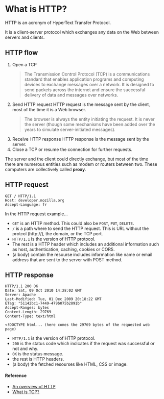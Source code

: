# What is HTTP?

HTTP is an acronym of HyperText Transfer Protocol.

It is a client-server protocol which exchanges any data on the Web between servers and clients.

## HTTP flow

1. Open a TCP
   > The Transmission Control Protocol (TCP) is a communications standard that enables application programs and computing devices to exchange messages over a network. It is designed to send packets across the internet and ensure the successful delivery of data and messages over networks.
2. Send HTTP request
   HTTP request is the message sent by the client, most of the time it is a Web browser.
   > The browser is always the entity initiating the request. It is never the server (though some mechanisms have been added over the years to simulate server-initiated messages).
3. Receive HTTP response
   HTTP response is the message sent by the server.
4. Close a TCP or resume the connection for further requests.

The server and the client could directly exchange, but most of the time there are numerous entities such as modem or routers between two.  These computers are collectively called **proxy**. 

## HTTP request

```
GET / HTTP/1.1
Host: developer.mozilla.org
Accept-Language: fr
```

In the HTTP request example...

- `GET` is an HTTP method. This could also be `POST`, `PUT`, `DELETE`.
- `/` is a path where to send the HTTP request. This is URL without the protcol (http://), the domain, or the TCP port.
- `HTTP/1.1` is the version of HTTP protocol.
- The rest is a HTTP header which includes an additional information such as host, authentication, caching, cookies or CORS.
- (a body) contain the resourse includes information like name or email address that are sent to the server with POST method.

## HTTP response

```
HTTP/1.1 200 OK
Date: Sat, 09 Oct 2010 14:28:02 GMT
Server: Apache
Last-Modified: Tue, 01 Dec 2009 20:18:22 GMT
ETag: "51142bc1-7449-479b075b2891b"
Accept-Ranges: bytes
Content-Length: 29769
Content-Type: text/html

<!DOCTYPE html... (here comes the 29769 bytes of the requested web page)
```

- `HTTP/1.1` is the version of HTTP protocol.
- `200` is the status code which indicates if the request was successful or not and why.
- `OK` is the status message.
- the rest is HTTP headers.
- (a body) the fetched resourses like HTML, CSS or image.



#### Reference

- [An overview of HTTP](https://developer.mozilla.org/en-US/docs/Web/HTTP/Overview)
- [What is TCP?](https://www.fortinet.com/resources/cyberglossary/tcp-ip)

